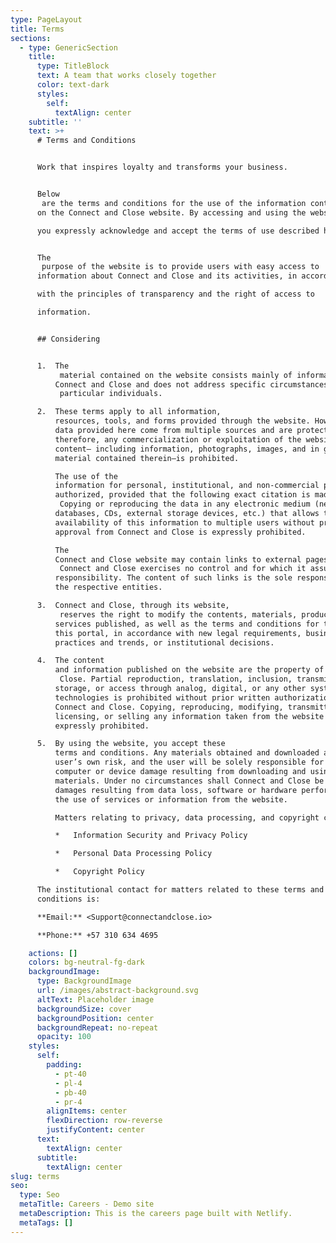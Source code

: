 ```yaml
---
type: PageLayout
title: Terms
sections:
  - type: GenericSection
    title:
      type: TitleBlock
      text: A team that works closely together
      color: text-dark
      styles:
        self:
          textAlign: center
    subtitle: ''
    text: >+
      # Terms and Conditions


      Work that inspires loyalty and transforms your business.


      Below
       are the terms and conditions for the use of the information contained 
      on the Connect and Close website. By accessing and using the website, 

      you expressly acknowledge and accept the terms of use described here.


      The
       purpose of the website is to provide users with easy access to 
      information about Connect and Close and its activities, in accordance 

      with the principles of transparency and the right of access to 

      information.


      ## Considering


      1.  The
           material contained on the website consists mainly of information about 
          Connect and Close and does not address specific circumstances related to
           particular individuals.

      2.  These terms apply to all information, 
          resources, tools, and forms provided through the website. However, the 
          data provided here come from multiple sources and are protected by law; 
          therefore, any commercialization or exploitation of the website’s 
          content— including information, photographs, images, and in general all 
          material contained therein—is prohibited.

          The use of the 
          information for personal, institutional, and non-commercial purposes is 
          authorized, provided that the following exact citation is made: *"Source: Connect and Close - www\.connectandclose.io"*.
           Copying or reproducing the data in any electronic medium (networks, 
          databases, CDs, external storage devices, etc.) that allows the 
          availability of this information to multiple users without prior 
          approval from Connect and Close is expressly prohibited.

          The 
          Connect and Close website may contain links to external pages over which
           Connect and Close exercises no control and for which it assumes no 
          responsibility. The content of such links is the sole responsibility of 
          the respective entities.

      3.  Connect and Close, through its website,
           reserves the right to modify the contents, materials, products, and 
          services published, as well as the terms and conditions for the use of 
          this portal, in accordance with new legal requirements, business 
          practices and trends, or institutional decisions.

      4.  The content 
          and information published on the website are the property of Connect and
           Close. Partial reproduction, translation, inclusion, transmission, 
          storage, or access through analog, digital, or any other systems or 
          technologies is prohibited without prior written authorization from 
          Connect and Close. Copying, reproducing, modifying, transmitting, 
          licensing, or selling any information taken from the website is 
          expressly prohibited.

      5.  By using the website, you accept these 
          terms and conditions. Any materials obtained and downloaded are at the 
          user’s own risk, and the user will be solely responsible for any 
          computer or device damage resulting from downloading and using such 
          materials. Under no circumstances shall Connect and Close be liable for 
          damages resulting from data loss, software or hardware performance, or 
          the use of services or information from the website.

          Matters relating to privacy, data processing, and copyright can be consulted in the relevant policies:

          *   Information Security and Privacy Policy

          *   Personal Data Processing Policy

          *   Copyright Policy

      The institutional contact for matters related to these terms and
      conditions is:

      **Email:** <Support@connectandclose.io>

      **Phone:** +57 310 634 4695

    actions: []
    colors: bg-neutral-fg-dark
    backgroundImage:
      type: BackgroundImage
      url: /images/abstract-background.svg
      altText: Placeholder image
      backgroundSize: cover
      backgroundPosition: center
      backgroundRepeat: no-repeat
      opacity: 100
    styles:
      self:
        padding:
          - pt-40
          - pl-4
          - pb-40
          - pr-4
        alignItems: center
        flexDirection: row-reverse
        justifyContent: center
      text:
        textAlign: center
      subtitle:
        textAlign: center
slug: terms
seo:
  type: Seo
  metaTitle: Careers - Demo site
  metaDescription: This is the careers page built with Netlify.
  metaTags: []
---
```

